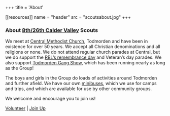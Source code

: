 +++
title = 'About'

[[resources]]
  name = "header"
  src = "scoutsabout.jpg"
+++

### About [8th/26th Calder Valley](https://www.scouts.org.uk/groups/10013574?loc=ol14%205le&slug=8th%2F26th-Calder-Valley-Scout-Group) Scouts

We meet at [Central Methodist Church](https://calderdalemethodists.org.uk/churches/todmorden.php), Todmorden and have been in existence for over 50 years. We accept all Christian denominations and all religions or none. We do not attend regular church parades at Central, but we do support the [RBL’s remembrance day](https://www.britishlegion.org.uk/get-involved/remembrance/about-remembrance) and Veteran’s day parades. We also support [Todmorden Gang Show](https://www.todgangshow.org.uk/), which has been running nearly as long as the Group!

The boys and girls in the Group do loads of activities around Todmorden and further afield. We have our own [minibuses](bookings), which we use for camps and trips, and which are available for use by other community groups. 

We welcome and encourage you to join us! 

[Volunteer](join/volunteer) | [Join Up](join/)